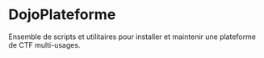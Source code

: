 # DojoPlateforme


Ensemble de scripts et utilitaires pour installer et maintenir une plateforme de CTF multi-usages.

